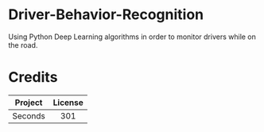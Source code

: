 # Driver-Behavior-Recognition

Using Python Deep Learning algorithms in order to monitor drivers while on the road.




# Credits 

| Project | License  | 
| :---:   | :-: | 
| Seconds | 301 |

